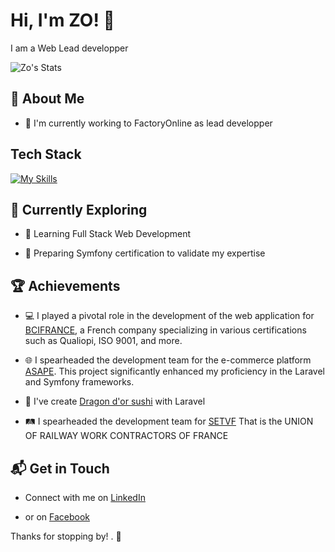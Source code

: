 # Hi, I'm ZO! 👋

I am a Web Lead developper 

![Zo's Stats](https://github-readme-stats-coral-eight-70.vercel.app/api?username=ZoMsi&theme=vue-dark&show_icons=true&hide_border=true&count_private=true&include_all_commits=true)

## 🚀 About Me

- 🔭 I'm currently working  to FactoryOnline as lead developper


## Tech Stack
[![My Skills](https://skillicons.dev/icons?i=php,symfony,laravel,js,jquery,nodejs,npm,webpack,html,css,bootstrap,mysql,git,docker,ubuntu,debian)](https://skillicons.dev)


## 🌱 Currently Exploring

- 🚀 Learning Full Stack Web Development

- 🧠 Preparing Symfony certification to validate my expertise


## 🏆 Achievements

- 💻 I played a pivotal role in the development of the web application for [BCIFRANCE](https://bcifrance.fr), a French company specializing in various certifications such as Qualiopi, ISO 9001, and more.
  
- 🌐 I spearheaded the development team for the e-commerce platform [ASAPE](https://asape.store). This project significantly enhanced my proficiency in the Laravel and Symfony frameworks.
  
- 🍣 I've create [Dragon d'or sushi](https://dragondorsushi.fr/) with Laravel
  
- 🛤️ I spearheaded the development team for [SETVF](https://www.setvf.com/) That is the UNION OF RAILWAY WORK CONTRACTORS OF FRANCE

## 📬 Get in Touch

- Connect with me on [LinkedIn](www.linkedin.com/in/zo-nierenana-andriantseheno-6981b41a7)
  
- or on [Facebook](https://web.facebook.com/zonierenana/)

Thanks for stopping by! . 🚀



<!--

Here are some ideas to get you started:

- 🔭 I’m currently working on ...
- 🌱 I’m currently learning ...
- 👯 I’m looking to collaborate on ...
- 🤔 I’m looking for help with ...
- 💬 Ask me about ...
- 📫 How to reach me: ...
- 😄 Pronouns: ...
- ⚡ Fun fact: ...
-->


